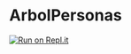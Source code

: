 # ArbolPersonas
[![Run on Repl.it](https://repl.it/badge/github/SebTou08/ArbolPersonas)](https://repl.it/github/SebTou08/ArbolPersonas)
